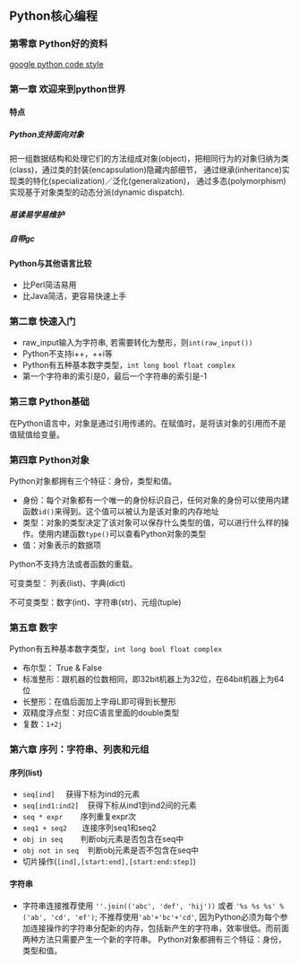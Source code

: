 ## Python核心编程

### 第零章 Python好的资料

[google python code style](http://zh-google-styleguide.readthedocs.io/en/latest/google-python-styleguide/contents/)

### 第一章 欢迎来到python世界

#### 特点
##### Python支持面向对象
把一组数据结构和处理它们的方法组成对象(object)，把相同行为的对象归纳为类(class)，通过类的封装(encapsulation)隐藏内部细节，
通过继承(inheritance)实现类的特化(specialization)／泛化(generalization)，
通过多态(polymorphism)实现基于对象类型的动态分派(dynamic dispatch).

##### 易读易学易维护
##### 自带gc

#### Python与其他语言比较
+ 比Perl简洁易用
+ 比Java简洁，更容易快速上手

### 第二章 快速入门
+ raw_input输入为字符串, 若需要转化为整形，则`int(raw_input())`
+ Python不支持i++，++i等
+ Python有五种基本数字类型，`int long bool float complex`
+ 第一个字符串的索引是0，最后一个字符串的索引是-1

### 第三章 Python基础
在Python语言中，对象是通过引用传递的。在赋值时，是将该对象的引用而不是值赋值给变量。

### 第四章 Python对象
Python对象都拥有三个特征：身份，类型和值。
+ 身份：每个对象都有一个唯一的身份标识自己，任何对象的身份可以使用内建函数`id()`来得到。这个值可以被认为是该对象的内存地址
+ 类型：对象的类型决定了该对象可以保存什么类型的值，可以进行什么样的操作。使用内建函数`type()`可以查看Python对象的类型
+ 值：对象表示的数据项

Python不支持方法或者函数的重载。

可变类型： 列表(list)、字典(dict)

不可变类型：数字(int)、字符串(str)、元组(tuple)


### 第五章 数字
Python有五种基本数字类型，`int long bool float complex`
+ 布尔型： True & False
+ 标准整形：跟机器的位数相同，即32bit机器上为32位，在64bit机器上为64位
+ 长整形：在值后面加上字母L即可得到长整形
+ 双精度浮点型：对应C语言里面的double类型
+ 复数：`1+2j`


### 第六章 序列：字符串、列表和元组

#### 序列(list)
+ `seq[ind]`          获得下标为ind的元素
+ `seq[ind1:ind2]`    获得下标从ind1到ind2间的元素
+ `seq * expr`        序列重复expr次
+ `seq1 + seq2`       连接序列seq1和seq2
+ `obj in seq`        判断obj元素是否包含在seq中
+ `obj not in seq`    判断obj元素是否不包含在seq中
+ 切片操作(`[ind],[start:end],[start:end:step]`)

#### 字符串
+ 字符串连接推荐使用 `''.join(('abc', 'def', 'hij'))` 或者 `'%s %s %s' % ('ab', 'cd', 'ef')`; 不推荐使用`'ab'+'bc'+'cd'`, 因为Python必须为每个参加连接操作的字符串分配新的内存，包括新产生的字符串，效率很低。而前面两种方法只需要产生一个新的字符串。
Python对象都拥有三个特征：身份，类型和值。
